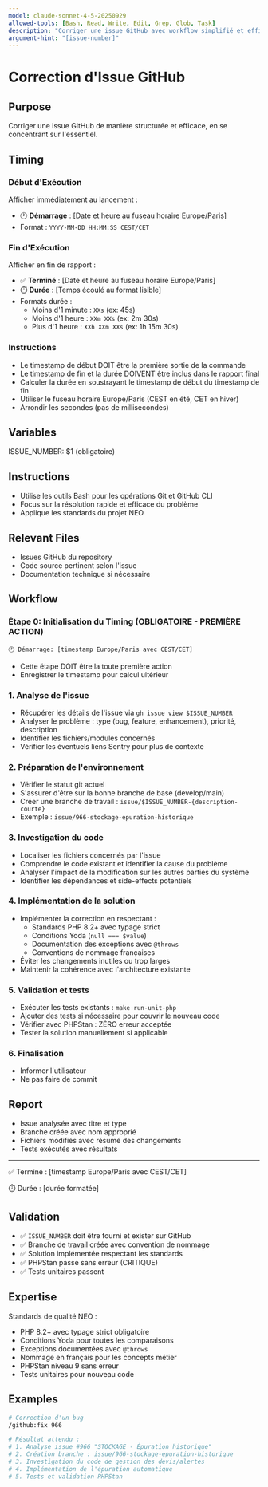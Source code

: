 ```yaml
---
model: claude-sonnet-4-5-20250929
allowed-tools: [Bash, Read, Write, Edit, Grep, Glob, Task]
description: "Corriger une issue GitHub avec workflow simplifié et efficace"
argument-hint: "[issue-number]"
---
```


# Correction d'Issue GitHub

## Purpose
Corriger une issue GitHub de manière structurée et efficace, en se concentrant sur l'essentiel.

## Timing

### Début d'Exécution
Afficher immédiatement au lancement :
- 🕐 **Démarrage** : [Date et heure au fuseau horaire Europe/Paris]
- Format : `YYYY-MM-DD HH:MM:SS CEST/CET`

### Fin d'Exécution
Afficher en fin de rapport :
- ✅ **Terminé** : [Date et heure au fuseau horaire Europe/Paris]
- ⏱️ **Durée** : [Temps écoulé au format lisible]
- Formats durée :
  - Moins d'1 minute : `XXs` (ex: 45s)
  - Moins d'1 heure : `XXm XXs` (ex: 2m 30s)
  - Plus d'1 heure : `XXh XXm XXs` (ex: 1h 15m 30s)

### Instructions
- Le timestamp de début DOIT être la première sortie de la commande
- Le timestamp de fin et la durée DOIVENT être inclus dans le rapport final
- Calculer la durée en soustrayant le timestamp de début du timestamp de fin
- Utiliser le fuseau horaire Europe/Paris (CEST en été, CET en hiver)
- Arrondir les secondes (pas de millisecondes)

## Variables
ISSUE_NUMBER: $1 (obligatoire)

## Instructions
- Utilise les outils Bash pour les opérations Git et GitHub CLI
- Focus sur la résolution rapide et efficace du problème
- Applique les standards du projet NEO

## Relevant Files
- Issues GitHub du repository
- Code source pertinent selon l'issue
- Documentation technique si nécessaire

## Workflow

### Étape 0: Initialisation du Timing (OBLIGATOIRE - PREMIÈRE ACTION)
```
🕐 Démarrage: [timestamp Europe/Paris avec CEST/CET]
```
- Cette étape DOIT être la toute première action
- Enregistrer le timestamp pour calcul ultérieur

### 1. Analyse de l'issue
- Récupérer les détails de l'issue via `gh issue view $ISSUE_NUMBER`
- Analyser le problème : type (bug, feature, enhancement), priorité, description
- Identifier les fichiers/modules concernés
- Vérifier les éventuels liens Sentry pour plus de contexte

### 2. Préparation de l'environnement
- Vérifier le statut git actuel
- S'assurer d'être sur la bonne branche de base (develop/main)
- Créer une branche de travail : `issue/$ISSUE_NUMBER-{description-courte}`
- Exemple : `issue/966-stockage-epuration-historique`

### 3. Investigation du code
- Localiser les fichiers concernés par l'issue
- Comprendre le code existant et identifier la cause du problème
- Analyser l'impact de la modification sur les autres parties du système
- Identifier les dépendances et side-effects potentiels

### 4. Implémentation de la solution
- Implémenter la correction en respectant :
  - Standards PHP 8.2+ avec typage strict
  - Conditions Yoda (`null === $value`)
  - Documentation des exceptions avec `@throws`
  - Conventions de nommage françaises
- Éviter les changements inutiles ou trop larges
- Maintenir la cohérence avec l'architecture existante

### 5. Validation et tests
- Exécuter les tests existants : `make run-unit-php`
- Ajouter des tests si nécessaire pour couvrir le nouveau code
- Vérifier avec PHPStan : ZÉRO erreur acceptée
- Tester la solution manuellement si applicable

### 6. Finalisation
- Informer l'utilisateur
- Ne pas faire de commit

## Report
- Issue analysée avec titre et type
- Branche créée avec nom approprié
- Fichiers modifiés avec résumé des changements
- Tests exécutés avec résultats

---
✅ Terminé : [timestamp Europe/Paris avec CEST/CET]

⏱️ Durée : [durée formatée]

## Validation
- ✅ `ISSUE_NUMBER` doit être fourni et exister sur GitHub
- ✅ Branche de travail créée avec convention de nommage
- ✅ Solution implémentée respectant les standards
- ✅ PHPStan passe sans erreur (CRITIQUE)
- ✅ Tests unitaires passent

## Expertise
Standards de qualité NEO :
- PHP 8.2+ avec typage strict obligatoire
- Conditions Yoda pour toutes les comparaisons
- Exceptions documentées avec `@throws`
- Nommage en français pour les concepts métier
- PHPStan niveau 9 sans erreur
- Tests unitaires pour nouveau code

## Examples
```bash
# Correction d'un bug
/github:fix 966

# Résultat attendu :
# 1. Analyse issue #966 "STOCKAGE - Épuration historique"
# 2. Création branche : issue/966-stockage-epuration-historique
# 3. Investigation du code de gestion des devis/alertes
# 4. Implémentation de l'épuration automatique
# 5. Tests et validation PHPStan
```
